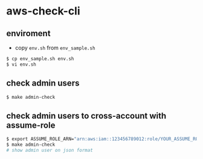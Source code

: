 # aws-check-cli

## enviroment
- copy `env.sh` from `env_sample.sh`
```bash
$ cp env_sample.sh env.sh
$ vi env.sh
```

## check admin users
```bash
$ make admin-check
```

## check admin users to cross-account with assume-role
```bash
$ export ASSUME_ROLE_ARN="arn:aws:iam::123456789012:role/YOUR_ASSUME_ROLE_HERE" 
$ make admin-check
# show admin user on json format 
```
